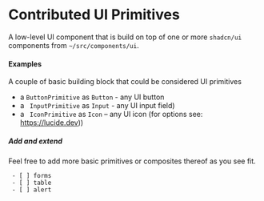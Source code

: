 # Contributed UI Primitives

A low-level UI component that is build on top of one or more `shadcn/ui` components from `~/src/components/ui`.

#### Examples

A couple of basic building block that could be considered UI primitives

- a `ButtonPrimitive` as `Button` - any UI button
- a ` InputPrimitive` as `Input` - any UI input field)
- a ` IconPrimitive` as `Icon` – any UI icon (for options see: https://lucide.dev))

##### Add and extend

Feel free to add more basic primitives or composites thereof as you see fit.

     - [ ] forms
     - [ ] table
     - [ ] alert
